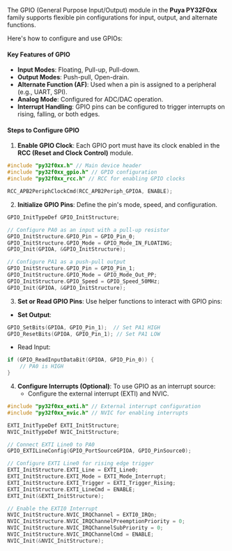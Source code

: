 The GPIO (General Purpose Input/Output) module in the **Puya PY32F0xx** family supports flexible pin configurations for input, output, and alternate functions. 

Here's how to configure and use GPIOs:

#### **Key Features of GPIO**

- **Input Modes**: Floating, Pull-up, Pull-down.
- **Output Modes**: Push-pull, Open-drain.
- **Alternate Function (AF)**: Used when a pin is assigned to a peripheral (e.g., UART, SPI).
- **Analog Mode**: Configured for ADC/DAC operation.
- **Interrupt Handling**: GPIO pins can be configured to trigger interrupts on rising, falling, or both edges.

#### **Steps to Configure GPIO**

1. **Enable GPIO Clock**: Each GPIO port must have its clock enabled in the **RCC (Reset and Clock Control)** module.

``` cpp
#include "py32f0xx.h" // Main device header 
#include "py32f0xx_gpio.h" // GPIO configuration 
#include "py32f0xx_rcc.h" // RCC for enabling GPIO clocks

RCC_APB2PeriphClockCmd(RCC_APB2Periph_GPIOA, ENABLE);
```

2. **Initialize GPIO Pins**: Define the pin's mode, speed, and configuration.
``` cpp
GPIO_InitTypeDef GPIO_InitStructure;

// Configure PA0 as an input with a pull-up resistor
GPIO_InitStructure.GPIO_Pin = GPIO_Pin_0;
GPIO_InitStructure.GPIO_Mode = GPIO_Mode_IN_FLOATING;
GPIO_Init(GPIOA, &GPIO_InitStructure);

// Configure PA1 as a push-pull output
GPIO_InitStructure.GPIO_Pin = GPIO_Pin_1;
GPIO_InitStructure.GPIO_Mode = GPIO_Mode_Out_PP;
GPIO_InitStructure.GPIO_Speed = GPIO_Speed_50MHz;
GPIO_Init(GPIOA, &GPIO_InitStructure);
```

3. **Set or Read GPIO Pins**: Use helper functions to interact with GPIO pins:

- **Set Output**:
``` cpp
GPIO_SetBits(GPIOA, GPIO_Pin_1);  // Set PA1 HIGH
GPIO_ResetBits(GPIOA, GPIO_Pin_1); // Set PA1 LOW
```

- Read Input:
``` cpp
if (GPIO_ReadInputDataBit(GPIOA, GPIO_Pin_0)) {
    // PA0 is HIGH
}
```

4. **Configure Interrupts (Optional)**: To use GPIO as an interrupt source:
	- Configure the external interrupt (EXTI) and NVIC.
``` cpp
#include "py32f0xx_exti.h" // External interrupt configuration 
#include "py32f0xx_nvic.h" // NVIC for enabling interrupts

EXTI_InitTypeDef EXTI_InitStructure;
NVIC_InitTypeDef NVIC_InitStructure;

// Connect EXTI Line0 to PA0
GPIO_EXTILineConfig(GPIO_PortSourceGPIOA, GPIO_PinSource0);

// Configure EXTI Line0 for rising edge trigger
EXTI_InitStructure.EXTI_Line = EXTI_Line0;
EXTI_InitStructure.EXTI_Mode = EXTI_Mode_Interrupt;
EXTI_InitStructure.EXTI_Trigger = EXTI_Trigger_Rising;
EXTI_InitStructure.EXTI_LineCmd = ENABLE;
EXTI_Init(&EXTI_InitStructure);

// Enable the EXTI0 Interrupt
NVIC_InitStructure.NVIC_IRQChannel = EXTI0_IRQn;
NVIC_InitStructure.NVIC_IRQChannelPreemptionPriority = 0;
NVIC_InitStructure.NVIC_IRQChannelSubPriority = 0;
NVIC_InitStructure.NVIC_IRQChannelCmd = ENABLE;
NVIC_Init(&NVIC_InitStructure);
```